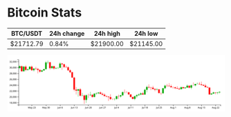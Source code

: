 # Bitcoin Stats

BTC/USDT|24h change|24h high|24h low|
|---|---|---|---|
|$21712.79|0.84%|$21900.00|$21145.00|

<img src="./chart.svg">
